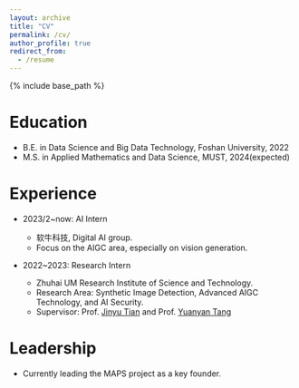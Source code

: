```yaml
---
layout: archive
title: "CV"
permalink: /cv/
author_profile: true
redirect_from:
  - /resume
---
```


{% include base_path %}

Education
======
* B.E. in Data Science and Big Data Technology, Foshan University, 2022
* M.S. in Applied Mathematics and Data Science, MUST, 2024(expected)

Experience
======
* 2023/2~now: AI Intern
  * 软牛科技, Digital AI group.
  * Focus on the AIGC area, especially on vision generation.
  
* 2022~2023: Research Intern
  * Zhuhai UM Research Institute of Science and  Technology.
  * Research Area: Synthetic Image Detection, Advanced AIGC Technology, and AI Security.
  * Supervisor: Prof. [Jinyu Tian](https://www.must.edu.mo/scse/staff/tianjinyu) and Prof. [Yuanyan Tang](https://www.fst.um.edu.mo/personal/yytang/)

Leadership
======
* Currently leading the MAPS project as a key founder.
